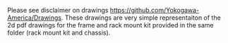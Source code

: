 Please see disclaimer on drawings https://github.com/Yokogawa-America/Drawings. These drawings are very simple representaiton of the 2d pdf drawings for the frame and rack mount kit provided in the same folder (rack mount kit and chassis).

